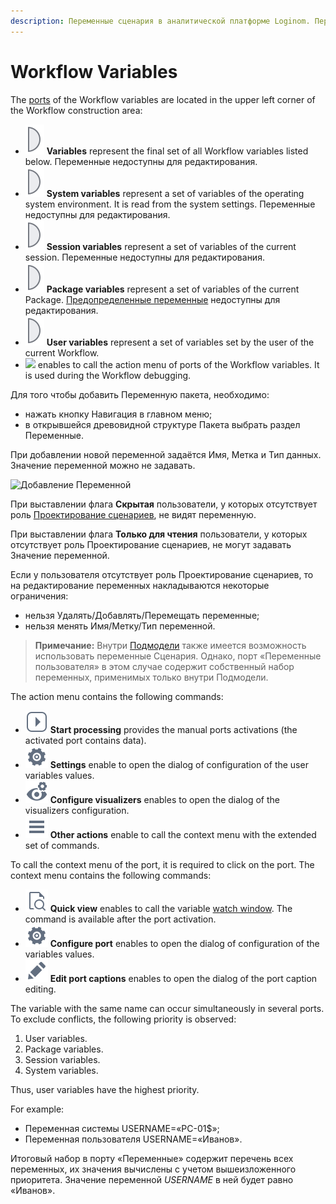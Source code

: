 ```yaml
---
description: Переменные сценария в аналитической платформе Loginom. Переменные системы. Переменные сессии. Переменные пакета. Приоритет переменных. Пример итогового набора в порту Переменные.
---
```

# Workflow Variables

The [ports](./../ports/README.md) of the Workflow variables are located in the upper left corner of the Workflow construction area:

* ![ ](./../../images/icons/app/node/ports/outputs/variable_inactive.svg) **Variables** represent the final set of all Workflow variables listed below. Переменные недоступны для редактирования.
* ![ ](./../../images/icons/app/node/ports/outputs/variable_inactive.svg) **System variables** represent a set of variables of the operating system environment. It is read from the system settings. Переменные недоступны для редактирования.
* ![ ](./../../images/icons/app/node/ports/outputs/variable_inactive.svg) **Session variables** represent a set of variables of the current session. Переменные недоступны для редактирования.
* ![ ](./../../images/icons/app/node/ports/outputs/variable_inactive.svg) **Package variables** represent a set of variables of the current Package. [Предопределенные переменные](./../../workflow/variables/predefined-variables.md#peremennye-paketa) недоступны для редактирования.
* ![ ](./../../images/icons/app/node/ports/outputs/variable_inactive.svg) **User variables** represent a set of variables set by the user of the current Workflow.
* ![ ](./../../images/icons/app/node/ports/submodel-port/submodel-port_20x20.svg) enables to call the action menu of ports of the Workflow variables. It is used during the Workflow debugging.

Для того чтобы добавить Переменную пакета, необходимо:
* нажать кнопку Навигация в главном меню;
* в открывшейся древовидной структуре Пакета выбрать раздел Переменные.

При добавлении новой переменной задаётся Имя, Метка и Тип данных. Значение переменной можно не задавать.

![Добавление Переменной](./add-variable.png)

При выставлении флага **Скрытая** пользователи, у которых отсутствует роль [Проектирование сценариев](./../../admin/users/roles.md#proektirovanie-stsenariev), не видят переменную.

При выставлении флага **Только для чтения** пользователи, у которых отсутствует роль Проектирование сценариев, не могут задавать Значение переменной.

Если у пользователя отсутствует роль Проектирование сценариев, то на редактирование переменных накладываются некоторые ограничения:

* нельзя Удалять/Добавлять/Перемещать переменные;
* нельзя менять Имя/Метку/Тип переменной.

> **Примечание:** Внутри [Подмодели](./../../processors/control/supernode.md) также имеется возможность использовать переменные Сценария. Однако, порт «Переменные пользователя» в этом случае содержит собственный набор переменных, применимых только внутри Подмодели.

The action menu contains the following commands:

* ![ ](./../../images/icons/common/toolbar-controls/launch-node_default.svg) **Start processing** provides the manual ports activations (the activated port contains data).
* ![ ](./../../images/icons/common/toolbar-controls/setup_default.svg) **Settings** enable to open the dialog of configuration of the user variables values.
* ![ ](./../../images/icons/common/toolbar-controls/configure-viewers_default.svg) **Configure visualizers** enables to open the dialog of the visualizers configuration.
* ![ ](./../../images/icons/common/toolbar-controls/rows_default.svg) **Other actions** enable to call the context menu with the extended set of commands.

To call the context menu of the port, it is required to click on the port. The context menu contains the following commands:

* ![ ](./../../images/icons/common/toolbar-controls/show-fast-viewer_default.svg) **Quick view** enables to call the variable [watch window](./../../visualization/preview/quick-view.md). The command is available after the port activation.
* ![ ](./../../images/icons/common/toolbar-controls/setup_default.svg) **Configure port** enables to open the dialog of configuration of the variables values.
* ![ ](./../../images/icons/common/toolbar-controls/edit_default.svg) **Edit port captions** enables to open the dialog of the port caption editing.

The variable with the same name can occur simultaneously in several ports. To exclude conflicts, the following priority is observed:

1. User variables.
2. Package variables.
3. Session variables.
4. System variables.

Thus, user variables have the highest priority.

For example:

* Переменная системы USERNAME=«PC-01$»;
* Переменная пользователя USERNAME=«Иванов».

Итоговый набор в порту «Переменные» содержит перечень всех переменных, их значения вычислены с учетом вышеизложенного приоритета. Значение переменной *USERNAME* в ней будет равно «Иванов».
